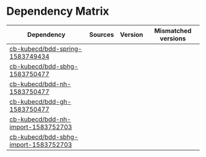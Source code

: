 # Dependency Matrix

Dependency | Sources | Version | Mismatched versions
---------- | ------- | ------- | -------------------
[cb-kubecd/bdd-spring-1583749434](https://github.com/cb-kubecd/bdd-spring-1583749434.git) |  | []() | 
[cb-kubecd/bdd-sbhg-1583750477](https://github.com/cb-kubecd/bdd-sbhg-1583750477.git) |  | []() | 
[cb-kubecd/bdd-nh-1583750477](https://github.com/cb-kubecd/bdd-nh-1583750477.git) |  | []() | 
[cb-kubecd/bdd-gh-1583750477](https://github.com/cb-kubecd/bdd-gh-1583750477.git) |  | []() | 
[cb-kubecd/bdd-nh-import-1583752703](https://github.com/cb-kubecd/bdd-nh-import-1583752703.git) |  | []() | 
[cb-kubecd/bdd-sbhg-import-1583752703](https://github.com/cb-kubecd/bdd-sbhg-import-1583752703.git) |  | []() | 
